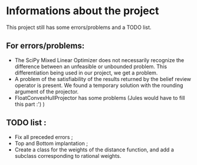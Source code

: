 # Informations about the project

This project still has some errors/problems and a TODO list.

## For errors/problems:
 - The SciPy Mixed Linear Optimizer does not necessarily recognize the difference between an unfeasible or unbounded problem. This differentiation being used in our project, we get a problem.
 - A problem of the satisfiability of the results returned by the belief review operator is present. We found a temporary solution with the rounding argument of the projector.
 - FloatConvexHullProjector has some problems (Jules would have to fill this part :') )

## TODO list :
 - Fix all preceded errors ;
 - Top and Bottom implantation ;
 - Create a class for the weights of the distance function, and add a subclass corresponding to rational weights.